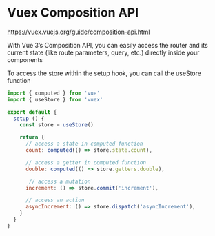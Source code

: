 # Vuex Composition API
https://vuex.vuejs.org/guide/composition-api.html

With Vue 3’s Composition API, you can easily access the router and its current state (like route parameters, query, etc.) directly inside your components

To access the store within the setup hook, you can call the useStore function

```js
import { computed } from 'vue'
import { useStore } from 'vuex'

export default {
  setup () {
    const store = useStore()

    return {
      // access a state in computed function
      count: computed(() => store.state.count),

      // access a getter in computed function
      double: computed(() => store.getters.double),

       // access a mutation
      increment: () => store.commit('increment'),

      // access an action
      asyncIncrement: () => store.dispatch('asyncIncrement'),
    }
  }
}
```